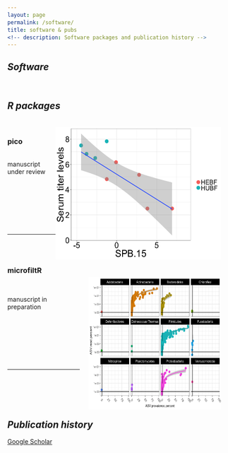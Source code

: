 ```yaml
---
layout: page
permalink: /software/
title: software & pubs
<!-- description: Software packages and publication history -->
---
```


<h2><em>Software</em></h2> 
<br>
<h2><em>R packages</em></h2> <br>
<!-- pico -->
<img src="/img/Sabin2_spb15.png" width = "375" height = "300" align = "right" style = "margin: 0px 20px 0px 0px">
<h3>pico</h3>
<br>
manuscript under review
<br>
<br>
<br>
<br>
<br>
<br>
<br>
<br>
<hr/>
<br>


<!-- microfiltR -->
<img src="/img/glm_asv_stats.png" width = "300" height = "300" align = "right" style = "margin: 40px 20px 0px 20px">
<br>
<h3>microfiltR</h3><br>

manuscript in preparation    
<br/>
<br>
<br>
<br>
<br>
<br>
<br>
<hr/>
<br>
<br>
<br>
<br>
<h2><em>Publication history</em></h2> 
<A HREF = "https://scholar.google.com/citations?user=Y8982UEAAAAJ&hl=en">Google Scholar</A>
